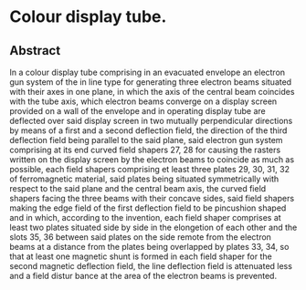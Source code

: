 # Colour display tube.

## Abstract
In a colour display tube comprising in an evacuated envelope an electron gun system of the in line type for generating three electron beams situated with their axes in one plane, in which the axis of the central beam coincides with the tube axis, which electron beams converge on a display screen provided on a wall of the envelope and in operating display tube are deflected over said display screen in two mutually perpendicular directions by means of a first and a second deflection field, the direction of the third deflection field being parallel to the said plane, said electron gun system comprising at its end curved field shapers 27, 28 for causing the rasters written on the display screen by the electron beams to coincide as much as possible, each field shapers comprising et least three plates 29, 30, 31, 32 of ferromagnetic material, said plates being situated symmetrically with respect to the said plane and the central beam axis, the curved field shapers facing the three beams with their concave sides, said field shapers making the edge field of the first deflection field to be pincushion shaped and in which, according to the invention, each field shaper comprises at least two plates situated side by side in the elongetion of each other and the slots 35, 36 between said plates on the side remote from the electron beams at a distance from the plates being overlapped by plates 33, 34, so that at least one magnetic shunt is formed in each field shaper for the second magnetic deflection field, the line deflection field is attenuated less and a field distur bance at the area of the electron beams is prevented.